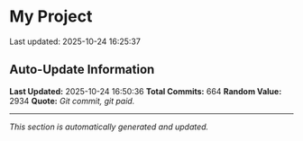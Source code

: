# My Project


Last updated: 2025-10-24 16:25:37































































































































































































































































































































































































































































































































































































































































































































































































































































































































































































































































































## Auto-Update Information

**Last Updated:** 2025-10-24 16:50:36
**Total Commits:** 664
**Random Value:** 2934
**Quote:** _Git commit, git paid._

---
_This section is automatically generated and updated._